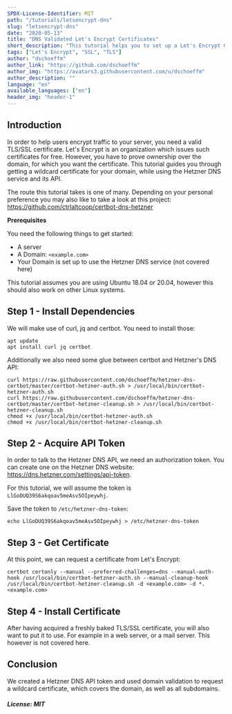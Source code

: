 ```yaml
---
SPDX-License-Identifier: MIT
path: "/tutorials/letsencrypt-dns"
slug: "letsencrypt-dns"
date: "2020-05-13"
title: "DNS Validated Let's Encrypt Certificates"
short_description: "This tutorial helps you to set up a Let's Encrypt Certificate using the Hetzner DNS service. It automates this task by using the DNS API."
tags: ["Let's Encrypt", "SSL", "TLS"]
author: "dschoeffm"
author_link: "https://github.com/dschoeffm"
author_img: "https://avatars3.githubusercontent.com/u/dschoeffm"
author_description: ""
language: "en"
available_languages: ["en"]
header_img: "header-1"
---
```


## Introduction

In order to help users encrypt traffic to your server, you need a valid TLS/SSL certificate. Let's Encrypt is an organization which issues such certificates for free. However, you have to prove ownership over the domain, for which you want the certificate. This tutorial guides you through getting a wildcard certificate for your domain, while using the Hetzner DNS service and its API.

The route this tutorial takes is one of many.
Depending on your personal preference you may also like to take a look at this project:
<https://github.com/ctrlaltcoop/certbot-dns-hetzner>

**Prerequisites**

You need the following things to get started:

* A server
* A Domain: `<example.com>`
* Your Domain is set up to use the Hetzner DNS service (not covered here)

This tutorial assumes you are using Ubuntu 18.04 or 20.04, however this should also work on other Linux systems.

## Step 1 - Install Dependencies

We will make use of curl, jq and certbot. You need to install those:

```console
apt update
apt install curl jq certbot
```

Additionally we also need some glue between certbot and Hetzner's DNS API:

```console
curl https://raw.githubusercontent.com/dschoeffm/hetzner-dns-certbot/master/certbot-hetzner-auth.sh > /usr/local/bin/certbot-hetzner-auth.sh
curl https://raw.githubusercontent.com/dschoeffm/hetzner-dns-certbot/master/certbot-hetzner-cleanup.sh > /usr/local/bin/certbot-hetzner-cleanup.sh
chmod +x /usr/local/bin/certbot-hetzner-auth.sh
chmod +x /usr/local/bin/certbot-hetzner-cleanup.sh
```

## Step 2 - Acquire API Token

In order to talk to the Hetzner DNS API, we need an authorization token. You can create one on the Hetzner DNS website: <https://dns.hetzner.com/settings/api-token>.

For this tutorial, we will assume the token is `LlGoDUQ39S6akqoav5meAsv5OIpeywhj`.

Save the token to `/etc/hetzner-dns-token`:

```console
echo LlGoDUQ39S6akqoav5meAsv5OIpeywhj > /etc/hetzner-dns-token
```

## Step 3 - Get Certificate

At this point, we can request a certificate from Let's Encrypt:

```console
certbot certonly --manual --preferred-challenges=dns --manual-auth-hook /usr/local/bin/certbot-hetzner-auth.sh --manual-cleanup-hook /usr/local/bin/certbot-hetzner-cleanup.sh -d <example.com> -d *.<example.com>
```

## Step 4 - Install Certificate

After having acquired a freshly baked TLS/SSL certificate, you will also want to put it to use. For example in a web server, or a mail server. This however is not covered here.

## Conclusion

We created a Hetzner DNS API token and used domain validation to request a wildcard certificate, which covers the domain, as well as all subdomains.

##### License: MIT

<!--

Contributor's Certificate of Origin

By making a contribution to this project, I certify that:

(a) The contribution was created in whole or in part by me and I have
    the right to submit it under the license indicated in the file; or

(b) The contribution is based upon previous work that, to the best of my
    knowledge, is covered under an appropriate license and I have the
    right under that license to submit that work with modifications,
    whether created in whole or in part by me, under the same license
    (unless I am permitted to submit under a different license), as
    indicated in the file; or

(c) The contribution was provided directly to me by some other person
    who certified (a), (b) or (c) and I have not modified it.

(d) I understand and agree that this project and the contribution are
    public and that a record of the contribution (including all personal
    information I submit with it, including my sign-off) is maintained
    indefinitely and may be redistributed consistent with this project
    or the license(s) involved.

Signed-off-by: Dominik Schoeffmann, dominik_schoeffmann@posteo.net

-->
